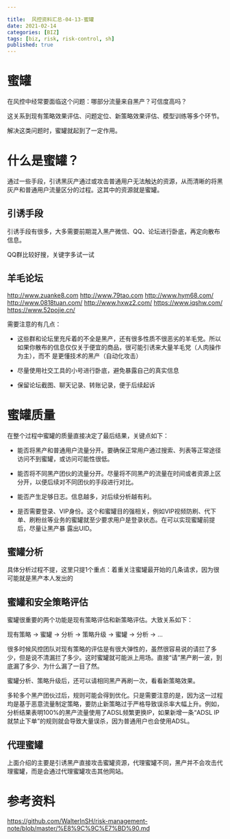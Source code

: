 ```yaml
---

title:  风控资料汇总-04-13-蜜罐
date: 2021-02-14
categories: [BIZ]
tags: [biz, risk, risk-control, sh]
published: true
---
```



# 蜜罐

在风控中经常要面临这个问题：哪部分流量来自黑产？可信度高吗？

这关系到现有策略效果评估、问题定位、新策略效果评估、模型训练等多个环节。

解决这类问题时，蜜罐就起到了一定作用。

# 什么是蜜罐？

通过一些手段，引诱黑灰产通过或攻击普通用户无法触达的资源，从而清晰的将黑灰产和普通用户流量区分的过程。这其中的资源就是蜜罐。

## 引诱手段

引诱手段有很多，大多需要前期混入黑产微信、QQ、论坛进行卧底，再定向散布信息。

QQ群比较好搜，关键字多试一试

## 羊毛论坛

http://www.zuanke8.com
http://www.79tao.com
http://www.hym68.com/
http://www.0818tuan.com/
http://www.hxwz2.com/
https://www.iqshw.com/
https://www.52pojie.cn/



需要注意的有几点：

- 这些群和论坛里充斥着的不全是黑产，还有很多性质不很恶劣的羊毛党。所以如果你散布的信息仅仅关于便宜的商品，很可能引诱来大量羊毛党（人肉操作为主），而不
是更懂技术的黑产（自动化攻击）

- 尽量使用社交工具的小号进行卧底，避免暴露自己的真实信息

- 保留论坛截图、聊天记录、转账记录，便于后续起诉


# 蜜罐质量

在整个过程中蜜罐的质量直接决定了最后结果，关键点如下：

- 能否将黑产和普通用户流量分开。要确保正常用户通过搜索、列表等正常途径访问不到蜜罐，或访问可能性很低。

- 能否将不同黑产团伙的流量分开。尽量将不同黑产的流量在时间或者资源上区分开，以便后续对不同团伙的手段进行对比。

- 能否产生足够日志。信息越多，对后续分析越有利。

- 是否需要登录、VIP身份。这个和蜜罐目的强相关，例如VIP视频防刷、代下单、刷粉丝等业务的蜜罐就至少要求用户是登录状态。在可以实现蜜罐前提后，尽量让黑产暴
露出UID。

## 蜜罐分析

具体分析过程不提，这里只提1个重点：着重关注蜜罐最开始的几条请求，因为很可能就是黑产本人发出的

## 蜜罐和安全策略评估

蜜罐很重要的两个功能是现有策略评估和新策略评估。大致关系如下：

现有策略 -> 蜜罐 -> 分析 -> 策略升级 -> 蜜罐 -> 分析 -> ...

很多时候风控团队对现有策略的评估是有很大弹性的，虽然很容易说的请拦了多少，但是说不清漏拦了多少。这时蜜罐就可能派上用场。直接“请”黑产刷一波，到底漏了多少、为什么漏了一目了然。

蜜罐分析、策略升级后，还可以请相同黑产再刷一次，看看新策略效果。

多轮多个黑产团伙过后，规则可能会得到优化。只是需要注意的是，因为这一过程均是基于恶意流量制定策略，要防止新策略过于严格导致误杀率大幅上升。例如，分析结果表明100%的黑产流量使用了ADSL频繁更换IP，如果新增一条“ADSL IP就禁止下单”的规则就会导致大量误杀，因为普通用户也会使用ADSL。

## 代理蜜罐

上面介绍的主要是引诱黑产直接攻击蜜罐资源，代理蜜罐不同，黑产并不会攻击代理蜜罐，而是会通过代理蜜罐攻击其他网站。

# 参考资料

https://github.com/WalterInSH/risk-management-note/blob/master/%E8%9C%9C%E7%BD%90.md


